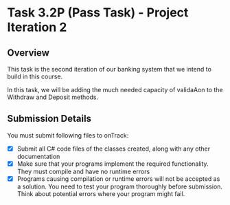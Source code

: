 # Task 3.2P (Pass Task) - Project Iteration 2

## Overview
This task is the second iteration of our banking system that we intend to build in this course.

In this task, we will be adding the much needed capacity of validaAon to the Withdraw and Deposit methods. 

## Submission Details
You must submit following files to onTrack:
- [x] Submit all C# code files of the classes created, along with any other documentation
- [x] Make sure that your programs implement the required functionality. They must compile and have no runtime errors
- [x] Programs causing compilation or runtime errors will not be accepted as a solution. You need to test your program thoroughly before submission. Think about potential errors where your program might fail.
